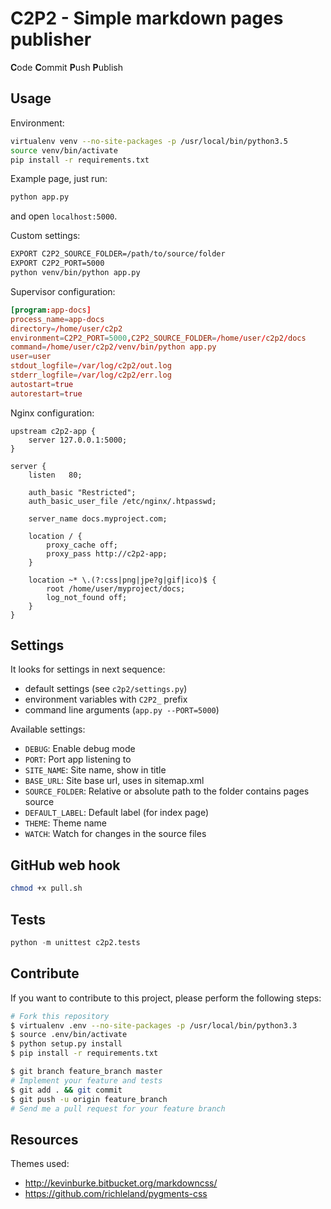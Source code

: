 # C2P2 - Simple markdown pages publisher

**C**ode
**C**ommit
**P**ush
**P**ublish

Usage
-----

Environment:
```bash
virtualenv venv --no-site-packages -p /usr/local/bin/python3.5
source venv/bin/activate
pip install -r requirements.txt
```

Example page, just run:
```bash
python app.py
```
and open ```localhost:5000```.

Custom settings:
```bash
EXPORT C2P2_SOURCE_FOLDER=/path/to/source/folder
EXPORT C2P2_PORT=5000
python venv/bin/python app.py
```

Supervisor configuration:
```conf
[program:app-docs]
process_name=app-docs
directory=/home/user/c2p2
environment=C2P2_PORT=5000,C2P2_SOURCE_FOLDER=/home/user/c2p2/docs
command=/home/user/c2p2/venv/bin/python app.py
user=user
stdout_logfile=/var/log/c2p2/out.log
stderr_logfile=/var/log/c2p2/err.log
autostart=true
autorestart=true
```

Nginx configuration:
```nginx
upstream c2p2-app {
    server 127.0.0.1:5000;
}

server {
    listen   80;

    auth_basic "Restricted";
    auth_basic_user_file /etc/nginx/.htpasswd;

    server_name docs.myproject.com;

    location / {
        proxy_cache off;
        proxy_pass http://c2p2-app;
    }

    location ~* \.(?:css|png|jpe?g|gif|ico)$ {
        root /home/user/myproject/docs;
        log_not_found off;
    }
}
```

Settings
--------

It looks for settings in next sequence:
- default settings (see ```c2p2/settings.py```)
- environment variables with ```C2P2_``` prefix
- command line arguments (```app.py --PORT=5000```)

Available settings:
- ```DEBUG```: Enable debug mode
- ```PORT```: Port app listening to
- ```SITE_NAME```: Site name, show in title
- ```BASE_URL```: Site base url, uses in sitemap.xml
- ```SOURCE_FOLDER```: Relative or absolute path to the folder contains pages source
- ```DEFAULT_LABEL```: Default label (for index page)
- ```THEME```: Theme name
- ```WATCH```: Watch for changes in the source files

GitHub web hook
---------------

```bash
chmod +x pull.sh
```

Tests
-----

```python
python -m unittest c2p2.tests
```

Contribute
----------

If you want to contribute to this project, please perform the following steps:
```bash
# Fork this repository
$ virtualenv .env --no-site-packages -p /usr/local/bin/python3.3
$ source .env/bin/activate
$ python setup.py install
$ pip install -r requirements.txt

$ git branch feature_branch master
# Implement your feature and tests
$ git add . && git commit
$ git push -u origin feature_branch
# Send me a pull request for your feature branch
```

Resources
---------

Themes used:
- http://kevinburke.bitbucket.org/markdowncss/
- https://github.com/richleland/pygments-css
